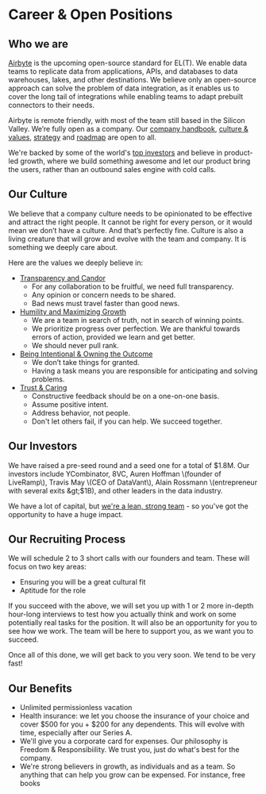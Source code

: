 # Career & Open Positions

## **Who we are**

[Airbyte](http://airbyte.io) is the upcoming open-source standard for EL\(T\). We enable data teams to replicate data from applications, APIs, and databases to data warehouses, lakes, and other destinations. We believe only an open-source approach can solve the problem of data integration, as it enables us to cover the long tail of integrations while enabling teams to adapt prebuilt connectors to their needs. 

Airbyte is remote friendly, with most of the team still based in the Silicon Valley. We’re fully open as a company. Our [company handbook](../company-handbook/), [culture & values](../company-handbook/culture-and-values.md), [strategy](../company-handbook/strategy.md) and [roadmap](../roadmap.md) are open to all.

We're backed by some of the world's [top investors](./#our-investors) and believe in product-led growth, where we build something awesome and let our product bring the users, rather than an outbound sales engine with cold calls.

## **Our Culture**

We believe that a company culture needs to be opinionated to be effective and attract the right people. It cannot be right for every person, or it would mean we don’t have a culture. And that’s perfectly fine. Culture is also a living creature that will grow and evolve with the team and company. It is something we deeply care about. 

Here are the values we deeply believe in:

* [Transparency and Candor](../company-handbook/culture-and-values.md#transparency-and-candor)
  * For any collaboration to be fruitful, we need full transparency.
  * Any opinion or concern needs to be shared.
  * Bad news must travel faster than good news.
* [Humility and Maximizing Growth](../company-handbook/culture-and-values.md#humility-and-maximizing-growth)
  * We are a team in search of truth, not in search of winning points.
  * We prioritize progress over perfection. We are thankful towards errors of action, provided we learn and get better.
  * We should never pull rank.
* [Being Intentional & Owning the Outcome](../company-handbook/culture-and-values.md#being-intentional-and-owning-the-outcome)
  * We don’t take things for granted.
  * Having a task means you are responsible for anticipating and solving problems.
* [Trust & Caring](../company-handbook/culture-and-values.md#trust-and-caring)
  * Constructive feedback should be on a one-on-one basis.
  * Assume positive intent.
  * Address behavior, not people.
  * Don't let others fail, if you can help. We succeed together.

## **Our Investors**

We have raised a pre-seed round and a seed one for a total of $1.8M. Our investors include YCombinator, 8VC, Auren Hoffman \(founder of LiveRamp\), Travis May \(CEO of DataVant\), Alain Rossmann \(entrepreneur with several exits &gt;$1B\), and other leaders in the data industry. 

We have a lot of capital, but [we're a lean, strong team](../company-handbook/team.md) - so you've got the opportunity to have a huge impact.

## **Our Recruiting Process**

We will schedule 2 to 3 short calls with our founders and team. These will focus on two key areas:

* Ensuring you will be a great cultural fit
* Aptitude for the role

If you succeed with the above, we will set you up with 1 or 2 more in-depth hour-long interviews to test how you actually think and work on some potentially real tasks for the position. It will also be an opportunity for you to see how we work. The team will be here to support you, as we want you to succeed. 

Once all of this done, we will get back to you very soon. We tend to be very fast!

## **Our Benefits**

* Unlimited permissionless vacation
* Health insurance: we let you choose the insurance of your choice and cover $500 for you + $200 for any dependents. This will evolve with time, especially after our Series A.
* We'll give you a corporate card for expenses. Our philosophy is Freedom & Responsibiility. We trust you, just do what's best for the company.
* We're strong believers in growth, as individuals and as a team. So anything that can help you grow can be expensed. For instance, free books

